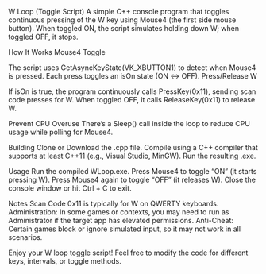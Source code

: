 W Loop (Toggle Script)
A simple C++ console program that toggles continuous pressing of the W key using Mouse4 (the first side mouse button). When toggled ON, the script simulates holding down W; when toggled OFF, it stops.

How It Works
Mouse4 Toggle

The script uses GetAsyncKeyState(VK_XBUTTON1) to detect when Mouse4 is pressed.
Each press toggles an isOn state (ON ↔ OFF).
Press/Release W

If isOn is true, the program continuously calls PressKey(0x11), sending scan code presses for W.
When toggled OFF, it calls ReleaseKey(0x11) to release W.

Prevent CPU Overuse
There’s a Sleep() call inside the loop to reduce CPU usage while polling for Mouse4.

Building
Clone or Download the .cpp file.
Compile using a C++ compiler that supports at least C++11 (e.g., Visual Studio, MinGW).
Run the resulting .exe.

Usage
Run the compiled WLoop.exe.
Press Mouse4 to toggle “ON” (it starts pressing W).
Press Mouse4 again to toggle “OFF” (it releases W).
Close the console window or hit Ctrl + C to exit.

Notes
Scan Code 0x11 is typically for W on QWERTY keyboards.
Administration: In some games or contexts, you may need to run as Administrator if the target app has elevated permissions.
Anti-Cheat: Certain games block or ignore simulated input, so it may not work in all scenarios.

Enjoy your W loop toggle script! Feel free to modify the code for different keys, intervals, or toggle methods.
